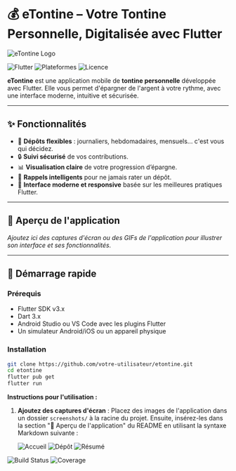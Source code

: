 # 💰 eTontine – Votre Tontine Personnelle, Digitalisée avec Flutter

![eTontine Logo](assets/logo.png)


![Flutter](https://img.shields.io/badge/Flutter-v3.x-blue?logo=flutter)
![Plateformes](https://img.shields.io/badge/Plateformes-Android%20%7C%20iOS-blueviolet)
![Licence](https://img.shields.io/badge/Licence-MIT-green)

**eTontine** est une application mobile de **tontine personnelle** développée avec Flutter. Elle vous permet d'épargner de l'argent à votre rythme, avec une interface moderne, intuitive et sécurisée.

---

## ✨ Fonctionnalités

- 🔄 **Dépôts flexibles** : journaliers, hebdomadaires, mensuels... c'est vous qui décidez.
- 🔒 **Suivi sécurisé** de vos contributions.
- 📊 **Visualisation claire** de votre progression d’épargne.
- 🔔 **Rappels intelligents** pour ne jamais rater un dépôt.
- 🎨 **Interface moderne et responsive** basée sur les meilleures pratiques Flutter.

---

## 📱 Aperçu de l'application

*Ajoutez ici des captures d'écran ou des GIFs de l'application pour illustrer son interface et ses fonctionnalités.*

---

## 🚀 Démarrage rapide

### Prérequis

- Flutter SDK v3.x
- Dart 3.x
- Android Studio ou VS Code avec les plugins Flutter
- Un simulateur Android/iOS ou un appareil physique

### Installation

```bash
git clone https://github.com/votre-utilisateur/etontine.git
cd etontine
flutter pub get
flutter run
```



**Instructions pour l'utilisation :**

1. **Ajoutez des captures d'écran** : Placez des images de l'application dans un dossier `screenshots/` à la racine du projet. Ensuite, insérez-les dans la section "📱 Aperçu de l'application" du README en utilisant la syntaxe Markdown suivante :

   
   ![Accueil](screenshots/home.png)
   ![Dépôt](screenshots/deposit.png)
   ![Résumé](screenshots/summary.png)


![Build Status](https://img.shields.io/github/workflow/status/votre-utilisateur/etontine/CI)
![Coverage](https://img.shields.io/codecov/c/github/votre-utilisateur/etontine)
